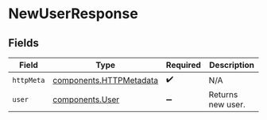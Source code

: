 # NewUserResponse


## Fields

| Field                                                              | Type                                                               | Required                                                           | Description                                                        |
| ------------------------------------------------------------------ | ------------------------------------------------------------------ | ------------------------------------------------------------------ | ------------------------------------------------------------------ |
| `httpMeta`                                                         | [components.HTTPMetadata](../../models/components/httpmetadata.md) | :heavy_check_mark:                                                 | N/A                                                                |
| `user`                                                             | [components.User](../../models/components/user.md)                 | :heavy_minus_sign:                                                 | Returns new user.                                                  |